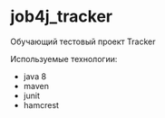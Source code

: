 # job4j_tracker
Обучающий тестовый проект Tracker

Используемые технологии:
- java 8
- maven
- junit
- hamcrest